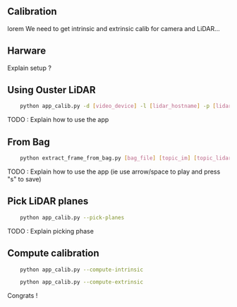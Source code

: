 ## Calibration

lorem 
We need to get intrinsic and extrinsic calib for camera and LiDAR... 


## Harware

Explain setup ?

## Using Ouster LiDAR

```bash
    python app_calib.py -d [video_device] -l [lidar_hostname] -p [lidar_port] -m [checkerboard_square_size] -c [checkerboard_size]
```

TODO : Explain how to use the app

## From Bag 


```bash
    python extract_frame_from_bag.py [bag_file] [topic_im] [topic_lidar] [output_dir]
```

TODO : Explain how to use the app (ie use arrow/space to play and press "s" to save)


## Pick LiDAR planes

```bash
    python app_calib.py --pick-planes
```

TODO : Explain picking phase

## Compute calibration

```bash
    python app_calib.py --compute-intrinsic
```


```bash
    python app_calib.py --compute-extrinsic
```


Congrats ! 